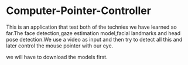 # Computer-Pointer-Controller

This is an application that test both of the technies we have learned so far.The face detection,gaze estimation model,facial landmarks and head pose detection.We use a video as input and then try to detect all this and later control the mouse pointer with our eye.

we will have to download the models first.
